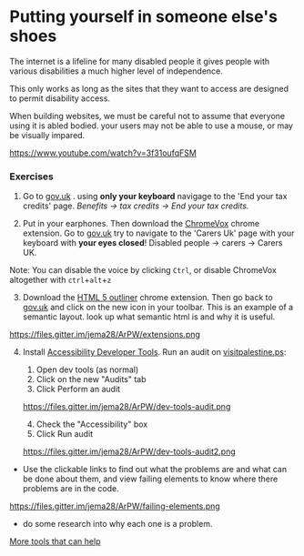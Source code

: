 # Putting yourself in someone else's shoes

The internet is a lifeline for many disabled people it gives people with various disabilities a much higher level of independence. 

This only works as long as the sites that they want to access are designed to permit disability access.

When building websites, we must be careful not to assume that everyone using it is abled bodied. your users may not be able to use a mouse, or may be visually impared. 

https://www.youtube.com/watch?v=3f31oufqFSM

### Exercises



1. Go to [gov.uk](https://www.gov.uk/) . using **only your keyboard** navigage to the 'End your tax credits' page. *Benefits -> tax credits -> End your tax credits.*



2. Put in your earphones. Then download the [ChromeVox](https://chrome.google.com/webstore/detail/chromevox/kgejglhpjiefppelpmljglcjbhoiplfn?hl=en) chrome extension. Go to [gov.uk](https://www.gov.uk/) try to navigate to the 'Carers Uk' page with your keyboard with **your eyes closed**! Disabled people -> carers -> Carers UK.

Note: You can disable the voice by clicking `Ctrl`, or disable ChromeVox altogether with `ctrl`+`alt`+`z`

3. Download the [HTML 5 outliner](https://chrome.google.com/webstore/detail/html5-outliner/afoibpobokebhgfnknfndkgemglggomo?hl=en) chrome extension. Then go back to [gov.uk](https://www.gov.uk/) and click on the new icon in your toolbar. This is an example of a semantic layout. look up what semantic html is and why it is useful. 

https://files.gitter.im/jema28/ArPW/extensions.png

4. Install [Accessibility Developer Tools](https://chrome.google.com/webstore/detail/accessibility-developer-t/fpkknkljclfencbdbgkenhalefipecmb?hl=en). Run an audit on [visitpalestine.ps](http://visitpalestine.ps/):  
    1. Open dev tools (as normal)  
    2. Click on the new "Audits" tab
    3. Click Perform an audit
    
    https://files.gitter.im/jema28/ArPW/dev-tools-audit.png
    
    4. Check the "Accessibility" box
    5. Click Run audit
    
    https://files.gitter.im/jema28/ArPW/dev-tools-audit2.png

  + Use the clickable links to find out what the problems are and what can be done about them, and view failing elements to know where there problems are in the code.
  
  https://files.gitter.im/jema28/ArPW/failing-elements.png
  
  + do some research into why each one is a problem. 

[More tools that can help](./tools-that-can-help.md)
